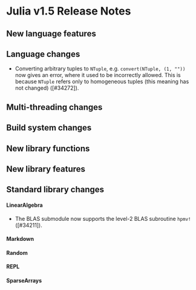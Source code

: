 Julia v1.5 Release Notes
========================

New language features
---------------------


Language changes
----------------

* Converting arbitrary tuples to `NTuple`, e.g. `convert(NTuple, (1, ""))` now gives an error,
  where it used to be incorrectly allowed. This is because `NTuple` refers only to homogeneous
  tuples (this meaning has not changed) ([#34272]).

Multi-threading changes
-----------------------


Build system changes
--------------------


New library functions
---------------------


New library features
--------------------


Standard library changes
------------------------


#### LinearAlgebra

* The BLAS submodule now supports the level-2 BLAS subroutine `hpmv!` ([#34211]).

#### Markdown


#### Random


#### REPL


#### SparseArrays


<!--- generated by NEWS-update.jl: -->

